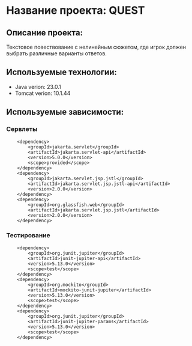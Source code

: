 # Название проекта: QUEST
## Описание проекта: 
Текстовое повествование с нелинейным сюжетом, где игрок должен выбрать различные варианты ответов.
## Используемые технологии:
* Java verion: 23.0.1
* Tomcat verion: 10.1.44 
## Используемые зависимости:
       
###  Сервлеты
        <dependency>
            <groupId>jakarta.servlet</groupId>
            <artifactId>jakarta.servlet-api</artifactId>
            <version>5.0.0</version>
            <scope>provided</scope>
        </dependency>
        <dependency>
            <groupId>jakarta.servlet.jsp.jstl</groupId>
            <artifactId>jakarta.servlet.jsp.jstl-api</artifactId>
            <version>2.0.0</version>
        </dependency>
        <dependency>
            <groupId>org.glassfish.web</groupId>
            <artifactId>jakarta.servlet.jsp.jstl</artifactId>
            <version>2.0.0</version>
        </dependency>
### Тестирование

        <dependency>
            <groupId>org.junit.jupiter</groupId>
            <artifactId>junit-jupiter-api</artifactId>
            <version>5.13.0</version>
            <scope>test</scope>
        </dependency>
        <dependency>
            <groupId>org.mockito</groupId>
            <artifactId>mockito-junit-jupiter</artifactId>
            <version>5.13.0</version>
            <scope>test</scope>
        </dependency>
        <dependency>
            <groupId>org.junit.jupiter</groupId>
            <artifactId>junit-jupiter-params</artifactId>
            <version>5.13.0</version>
            <scope>test</scope>
        </dependency>
